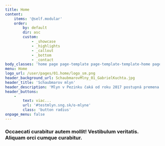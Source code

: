 ```yaml
---
title: Home
content:
    items: '@self.modular'
    order:
        by: default
        dir: asc
        custom:
            - _showcase
            - _highlights
            - _callout
            - _bottom
            - _contact
body_classes: 'home page page-template page-template-template-home page-template-template-home-php group-blog'
menu: Home
logo_url: /user/pages/01.home/logo_sm.png
header_background_url: SchaubmarovMlny_01_GabrielKuchta.jpg
header_title: 'Schaubmarov mlyn'
header_description: 'Mlyn v Pezinku čaká od roku 2017 postupná premena na zážitkový, vzdelávací a voľnočasový priestor nielen pre rodiny s deťmi. Chystáme množstvo nových podujatí, pracujeme na skvalitnení a doplnení služieb a zároveň plánujeme architektonickú premenu areálu. V Mlyne v Pezinku sa bude páčiť všetkým, ktorí radi utečú na víkend z mesta, baví ich umenie a radi trávia voľný čas na čerstvom vzduchu.'
header_buttons:
    -
        text: viac...
        url: '#testmlyn.sng.sk/o-mlyne'
        class: 'button radius'
onpage_menu: false
---
```


### Occaecati curabitur autem mollit! Vestibulum veritatis. Aliquam orci cumque curabitur.